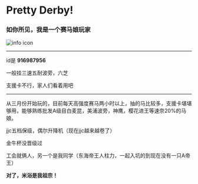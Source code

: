 # Pretty Derby!
### 如你所见，我是一个赛马娘玩家

![info icon](../public/Screenshot_20210518-174723.jpg)

***

id是 **916987956**

一般挂三速五耐波旁，六芝

支援卡不行，家人们看着用吧

***

从三月份开始玩的，目前每天高强度赛马两小时以上，抽的马比较多，支援卡堪堪够用，能够熟练批发A级目白麦昆，美浦波旁，神鹰，樱花进王等速奈20%的马娘。

jjc五档保级，偶尔升降机（现在jjc越来越卷了）

金牛杯没晋级过

工会就俩人，另一个是我同学（东海帝王人柱力，一起入坑的到现在没有一只A帝王）

**对了，米浴是我祖宗！**

